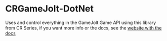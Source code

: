 # CRGameJolt-DotNet
Uses and control everything in the GameJolt Game API using this library from CR Series, if you want more info or the docs, see the [website with the docs](https://codereactorinc.github.io/CRGameJolt-DotNet/)